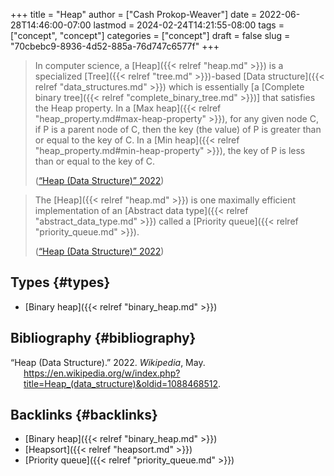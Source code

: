 +++
title = "Heap"
author = ["Cash Prokop-Weaver"]
date = 2022-06-28T14:46:00-07:00
lastmod = 2024-02-24T14:21:55-08:00
tags = ["concept", "concept"]
categories = ["concept"]
draft = false
slug = "70cbebc9-8936-4d52-885a-76d747c6577f"
+++

> In computer science, a [Heap]({{< relref "heap.md" >}}) is a specialized [Tree]({{< relref "tree.md" >}})-based [Data structure]({{< relref "data_structures.md" >}}) which is essentially [a [Complete binary tree]({{< relref "complete_binary_tree.md" >}})] that satisfies the Heap property. In a [Max heap]({{< relref "heap_property.md#max-heap-property" >}}), for any given node C, if P is a parent node of C, then the key (the value) of P is greater than or equal to the key of C. In a [Min heap]({{< relref "heap_property.md#min-heap-property" >}}), the key of P is less than or equal to the key of C.
>
> (<a href="#citeproc_bib_item_1">“Heap (Data Structure)” 2022</a>)

<!--quoteend-->

> The [Heap]({{< relref "heap.md" >}}) is one maximally efficient implementation of an [Abstract data type]({{< relref "abstract_data_type.md" >}}) called a [Priority queue]({{< relref "priority_queue.md" >}}).
>
> (<a href="#citeproc_bib_item_1">“Heap (Data Structure)” 2022</a>)


## Types {#types}

-   [Binary heap]({{< relref "binary_heap.md" >}})


## Bibliography {#bibliography}

<style>.csl-entry{text-indent: -1.5em; margin-left: 1.5em;}</style><div class="csl-bib-body">
  <div class="csl-entry"><a id="citeproc_bib_item_1"></a>“Heap (Data Structure).” 2022. <i>Wikipedia</i>, May. <a href="https://en.wikipedia.org/w/index.php?title=Heap_(data_structure)&oldid=1088468512">https://en.wikipedia.org/w/index.php?title=Heap_(data_structure)&#38;oldid=1088468512</a>.</div>
</div>


## Backlinks {#backlinks}

-   [Binary heap]({{< relref "binary_heap.md" >}})
-   [Heapsort]({{< relref "heapsort.md" >}})
-   [Priority queue]({{< relref "priority_queue.md" >}})
